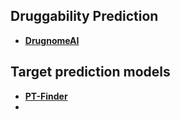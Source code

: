 ## Druggability Prediction

- **[DrugnomeAI](http://drugnomeai.public.cgr.astrazeneca.com/)**

## Target prediction models
- **[PT-Finder](https://github.com/PT-Finder/PT-Finder)**
- 